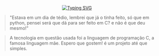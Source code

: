 <div align=center>
<a href="https://git.io/typing-svg"><img src="https://readme-typing-svg.demolab.com?font=Roboto&pause=1000&color=D9E6D1&center=true&width=435&lines=Olá mundo!;este é um projeto que venho trazer para vocês; espero que gostem; Acerte o numero em C" alt="Typing SVG" /></a>
</div>

> "Estava em um dia de tédio, lembrei que já o tinha feito, só que em  python, pensei será que dá para ser feito em C? e não é que deu mesmo!"

> A tecnologia em questão usada foi a linguagem de programação C, a famosa linguagem mãe. Espero que gostem! é um projeto até que simples.
